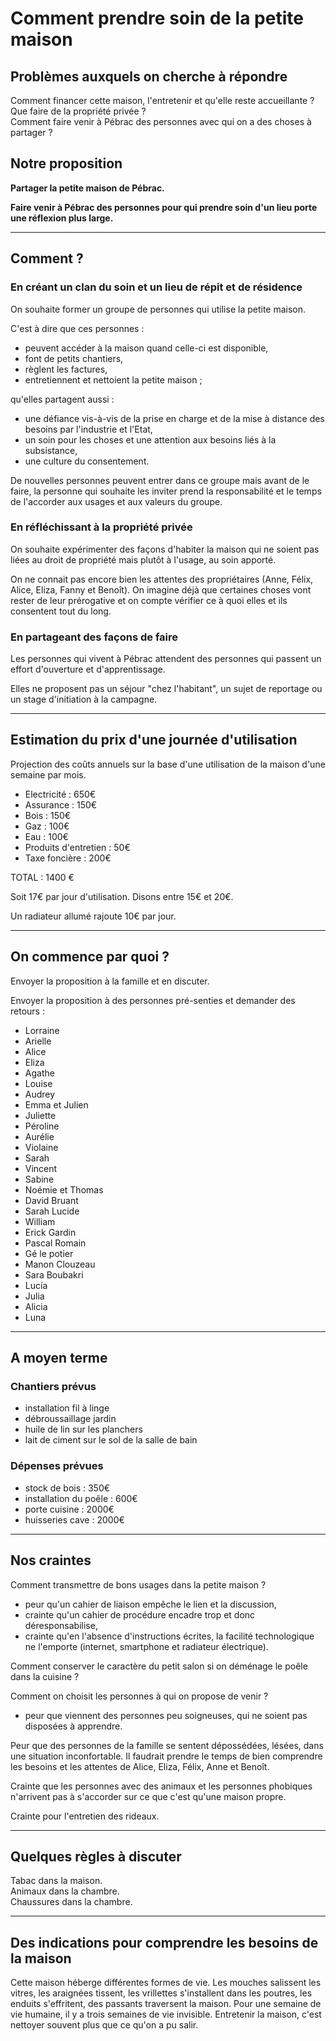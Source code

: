<LINK rel=STYLESHEET href="/Users/eliedaviron/CODE/cr.css" type="text/css">

# Comment prendre soin de la petite maison

## Problèmes auxquels on cherche à répondre

Comment financer cette maison, l'entretenir et qu'elle reste accueillante ?  
Que faire de la propriété privée ?  
Comment faire venir à Pébrac des personnes avec qui on a des choses à partager ?

## Notre proposition 

**Partager la petite maison de Pébrac.**

**Faire venir à Pébrac des personnes pour qui prendre soin d'un lieu porte une réflexion plus large.**
___

## Comment ?

### En créant un clan du soin et un lieu de répit et de résidence

On souhaite former un groupe de personnes qui utilise la petite maison.

C'est à dire que ces personnes :

- peuvent accéder à la maison quand celle-ci est disponible,
- font de petits chantiers,
- règlent les factures,
- entretiennent et nettoient la petite maison ;

qu'elles partagent aussi :

- une défiance vis-à-vis de la prise en charge et de la mise à distance des besoins par l'industrie et l'Etat,
- un soin pour les choses et une attention aux besoins liés à la subsistance,
- une culture du consentement.

De nouvelles personnes peuvent entrer dans ce groupe mais avant de  le faire, la personne qui souhaite les inviter prend la responsabilité et le temps de l'accorder aux usages et aux valeurs du groupe.

### En réfléchissant à la propriété privée

On souhaite expérimenter des façons d'habiter la maison qui ne soient pas liées au droit de propriété mais plutôt à l'usage, au soin apporté.  

On ne connait pas encore bien les attentes des propriétaires (Anne, Félix, Alice, Eliza, Fanny et Benoît). On imagine déjà que certaines choses vont rester de leur prérogative et on compte vérifier ce à quoi elles et ils consentent tout du long.

### En partageant des façons de faire

Les personnes qui vivent à Pébrac attendent des personnes qui passent un effort d'ouverture et d'apprentissage.

Elles ne proposent pas un séjour "chez l'habitant", un sujet de reportage ou un stage d'initiation à la campagne.
___

## Estimation du prix d'une journée d'utilisation

Projection des coûts annuels sur la base d'une utilisation de la maison d'une semaine par mois.

- Electricité : 650€  
- Assurance : 150€  
- Bois : 150€  
- Gaz : 100€  
- Eau : 100€  
- Produits d'entretien : 50€  
- Taxe foncière : 200€

TOTAL : 1400 €

Soit 17€ par jour d'utilisation. Disons entre 15€ et 20€.

Un radiateur allumé rajoute 10€ par jour.

___

## On commence par quoi ?

Envoyer la proposition à la famille et en discuter.

Envoyer la proposition à des personnes pré-senties et demander des retours :

- Lorraine
- Arielle
- Alice
- Eliza
- Agathe
- Louise
- Audrey
- Emma et Julien
- Juliette
- Péroline
- Aurélie
- Violaine
- Sarah
- Vincent
- Sabine
- Noémie et Thomas
- David Bruant
- Sarah Lucide
- William
- Erick Gardin
- Pascal Romain
- Gé le potier
- Manon Clouzeau
- Sara Boubakri
- Lucía
- Julia
- Alicia
- Luna

___

## A moyen terme

### Chantiers prévus

- installation fil à linge
- débroussaillage jardin
- huile de lin sur les planchers
- lait de ciment sur le sol de la salle de bain

### Dépenses prévues

- stock de bois : 350€
- installation du poêle : 600€
- porte cuisine : 2000€
- huisseries cave : 2000€

___

## Nos craintes

Comment transmettre de bons usages dans la petite maison ?

- peur qu'un cahier de liaison empêche le lien et la discussion,
- crainte qu'un cahier de procédure encadre trop et donc déresponsabilise,
- crainte qu'en l'absence d'instructions écrites, la facilité technologique ne l'emporte (internet, smartphone et radiateur électrique).

Comment conserver le caractère du petit salon si on déménage le poêle dans la cuisine ?

Comment on choisit les personnes à qui on propose de venir ?

- peur que viennent des personnes peu soigneuses, qui ne soient pas disposées à apprendre.

Peur que des personnes de la famille se sentent dépossédées, lésées, dans une situation inconfortable. Il faudrait prendre le temps de bien comprendre les besoins et les attentes de Alice,  Eliza, Félix, Anne et Benoît.

Crainte que les personnes avec des animaux et les personnes phobiques n'arrivent pas à s'accorder sur ce que c'est qu'une maison propre.

Crainte pour l'entretien des rideaux.
___

## Quelques règles à discuter

Tabac dans la maison.  
Animaux dans la chambre.  
Chaussures dans la chambre.  

___

## Des indications pour comprendre les besoins de la maison

Cette maison héberge différentes formes de vie. Les mouches salissent les vitres, les araignées tissent, les vrillettes s'installent dans les poutres, les enduits s'effritent, des passants traversent la maison. Pour une semaine de vie humaine, il y a trois semaines de vie invisible. Entretenir la maison, c'est nettoyer souvent plus que ce qu'on a pu salir.

